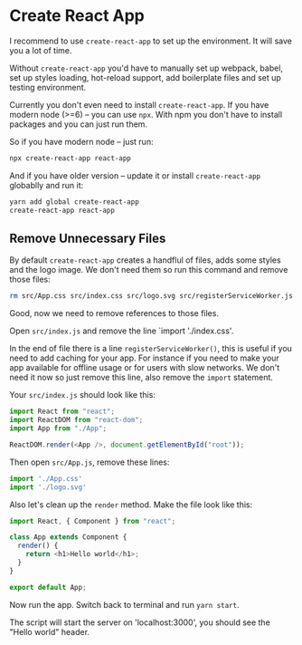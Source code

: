 # Create React App

I recommend to use `create-react-app` to set up the environment. It will save you a lot of time.

Without `create-react-app` you'd have to manually set up webpack, babel, set up styles loading, hot-reload support, add boilerplate files and set up testing environment.

Currently you don't even need to install `create-react-app`. If you have modern node (>=6) – you can use `npx`. With npm you don't have to install packages and you can just run them.

So if you have modern node – just run:

```sh
npx create-react-app react-app
```

And if you have older version – update it or install `create-react-app` globablly and run it:

```sh
yarn add global create-react-app
create-react-app react-app
```

## Remove Unnecessary Files

By default `create-react-app` creates a handflul of files, adds some styles and the logo image. We don't need them so run this command and remove those files:

```sh
rm src/App.css src/index.css src/logo.svg src/registerServiceWorker.js
```

Good, now we need to remove references to those files.

Open `src/index.js` and remove the line `import './index.css'.

In the end of file there is a line `registerServiceWorker()`, this is useful if you need to add caching for your app. For instance if you need to make your app available for offline usage or for users with slow networks. We don't need it now so just remove this line, also remove the `import` statement.

Your `src/index.js` should look like this:

```js
import React from "react";
import ReactDOM from "react-dom";
import App from "./App";

ReactDOM.render(<App />, document.getElementById("root"));
```

Then open `src/App.js`, remove these lines:

```js
import './App.css'
import './logo.svg'
```

Also let's clean up the `render` method. Make the file look like this:

```js
import React, { Component } from "react";

class App extends Component {
  render() {
    return <h1>Hello world</h1>;
  }
}

export default App;
```

Now run the app. Switch back to terminal and run `yarn start`.

The script will start the server on 'localhost:3000', you should see the "Hello world" header.

